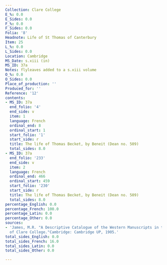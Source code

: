 ```yaml
---
Collection: Clare College
E_%: 0.0
E_Sides: 0.0
F_%: 0.0
F_Sides: 0.0
Folia: '8'
Headnote: Life of St Thomas of Canterbury
Item: 25
L_%: 0.0
L_Sides: 0.0
Location: Cambridge
MS_Date: s.xiii (in)
MS_ID: 37a
Notes: flyleaves added to a s.xiii volume
O_%: 0.0
O_Sides: 0.0
Place_of_production: ''
Produced_for: ''
Reference: '12'
contents:
- MS_ID: 37a
  end_folio: '4'
  end_side: v
  item: 1
  language: French
  ordinal_end: 8
  ordinal_start: 1
  start_folio: '1'
  start_side: r
  title: The life of Thomas Becket, by Beneit (Dean no. 509)
  total_sides: 8.0
- MS_ID: 37a
  end_folio: '233'
  end_side: v
  item: 2
  language: French
  ordinal_end: 466
  ordinal_start: 459
  start_folio: '230'
  start_side: r
  title: The life of Thomas Becket, by Beneit (Dean no. 509)
  total_sides: 8.0
percentage_English: 0.0
percentage_French: 100.0
percentage_Latin: 0.0
percentage_Other: 0.0
sources:
- 'James, M.R. "A Descriptive Catalogue of the Western Manuscripts in the Library
  of Clare College."Cambridge: Cambridge UP, 1905.'
total_sides_English: 0.0
total_sides_French: 16.0
total_sides_Latin: 0.0
total_sides_Other: 0.0

---
```

